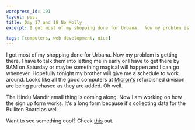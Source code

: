 ```yaml
--- 
wordpress_id: 191
layout: post
title: Day 17 and 18 No Molly
excerpt: I got most of my shopping done for Urbana.  Now my problem is getting there.  I have to talk them into letting me in early or I have to get there by 9AM on Saturday or maybe something magical will happen and I can go whenever.  Hopefully tonight my brother will give me a schedule to work around.  Looks like all the good computers at <a href="http://www.micronpc.com/">Micron's</a> refurbished division are being purchased as they are added.  Oh well.<p>The Hindu Mandir email thing is coming along.  Now I am working on how the sign up form works.  It's a long form because it's collecting data for the Bulliten Board as well.<p>Want to see something cool?  Check <a href="http://www.kryotech.com/">this</a> out.

tags: [computers, web development, uiuc]
---
```


I got most of my shopping done for Urbana.  Now my problem is getting there.  I have to talk them into letting me in early or I have to get there by 9AM on Saturday or maybe something magical will happen and I can go whenever.  Hopefully tonight my brother will give me a schedule to work around.  Looks like all the good computers at <a href="http://www.micronpc.com/">Micron's</a> refurbished division are being purchased as they are added.  Oh well.<p>The Hindu Mandir email thing is coming along.  Now I am working on how the sign up form works.  It's a long form because it's collecting data for the Bulliten Board as well.<p>Want to see something cool?  Check <a href="http://www.kryotech.com/">this</a> out.
